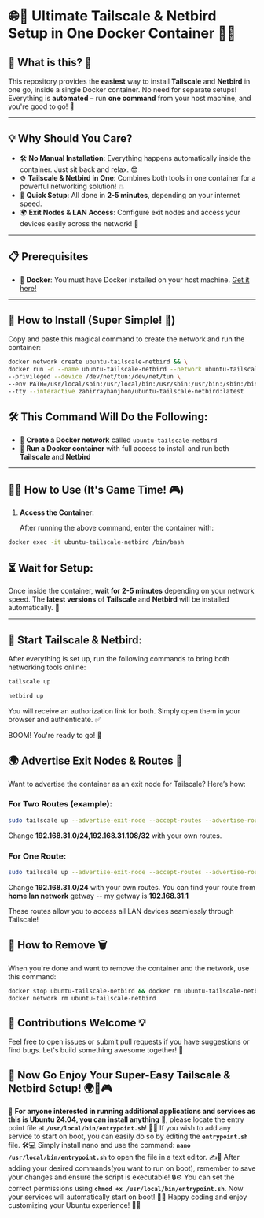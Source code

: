# 🌐🚀 **Ultimate Tailscale & Netbird Setup in One Docker Container** 🐳✨

## 🎯 **What is this?** 🤔

This repository provides the **easiest** way to install **Tailscale** and **Netbird** in one go, inside a single Docker container. No need for separate setups! Everything is **automated** – run **one command** from your host machine, and you're good to go! 🎉

---

## 💡 **Why Should You Care?**

- 🛠️ **No Manual Installation**: Everything happens automatically inside the container. Just sit back and relax. 😎
- ⚙️ **Tailscale & Netbird in One**: Combines both tools in one container for a powerful networking solution! 💥
- 🚀 **Quick Setup**: All done in **2-5 minutes**, depending on your internet speed.
- 🌍 **Exit Nodes & LAN Access**: Configure exit nodes and access your devices easily across the network! 🚪

---

## 📋 **Prerequisites**

- 🐳 **Docker**: You must have Docker installed on your host machine. [Get it here!](https://docs.docker.com/get-docker/)

---

## 🚀 **How to Install** (Super Simple! 🤩)

Copy and paste this magical command to create the network and run the container:

```bash
docker network create ubuntu-tailscale-netbird && \
docker run -d --name ubuntu-tailscale-netbird --network ubuntu-tailscale-netbird \
--privileged --device /dev/net/tun:/dev/net/tun \
--env PATH=/usr/local/sbin:/usr/local/bin:/usr/sbin:/usr/bin:/sbin:/bin \
--tty --interactive zahirrayhanjhon/ubuntu-tailscale-netbird:latest
```
## 🛠️ **This Command Will Do the Following**:

- 🎯 **Create a Docker network** called `ubuntu-tailscale-netbird`
- 🐳 **Run a Docker container** with full access to install and run both **Tailscale** and **Netbird**

---

## 🧑‍💻 **How to Use** (It's Game Time! 🎮)

1. **Access the Container**:

   After running the above command, enter the container with:

```bash
docker exec -it ubuntu-tailscale-netbird /bin/bash
```
## ⏳ **Wait for Setup**:
Once inside the container, **wait for 2-5 minutes** depending on your network speed. The **latest versions** of **Tailscale** and **Netbird** will be installed automatically. 🚀

---

## 🚀 **Start Tailscale & Netbird**:
After everything is set up, run the following commands to bring both networking tools online:

```bash
tailscale up
```
```bash
netbird up
```
You will receive an authorization link for both. Simply open them in your browser and authenticate. ✅

BOOM! You're ready to go! 🎉

## 🌍 Advertise Exit Nodes & Routes 🚪

Want to advertise the container as an exit node for Tailscale? Here’s how:

### For Two Routes (example):

```bash
sudo tailscale up --advertise-exit-node --accept-routes --advertise-routes=192.168.31.0/24,192.168.31.108/32
```
Change **192.168.31.0/24,192.168.31.108/32** with your own routes.

### For One Route:
```bash
sudo tailscale up --advertise-exit-node --accept-routes --advertise-routes=192.168.31.0/24
```
Change **192.168.31.0/24** with your own routes. 
You can find your route from **home lan network** getway -- my getway is **192.168.31.1**

These routes allow you to access all LAN devices seamlessly through Tailscale!

## 🧹 **How to Remove** 🗑️  
When you're done and want to remove the container and the network, use this command:
```bash
docker stop ubuntu-tailscale-netbird && docker rm ubuntu-tailscale-netbird && \
docker network rm ubuntu-tailscale-netbird
```

## 👥 **Contributions Welcome** 💡  
Feel free to open issues or submit pull requests if you have suggestions or find bugs. Let's build something awesome together! 🙌


## 🎉 Now Go Enjoy Your Super-Easy Tailscale & Netbird Setup! 🌍🚀🎮
 
 
 
🚀 **For anyone interested in running additional applications and services as this is Ubuntu 24.04, you can install anything** 🐧, please locate the entry point file at **`/usr/local/bin/entrypoint.sh`**! 📂✨ If you wish to add any service to start on boot, you can easily do so by editing the **`entrypoint.sh`** file. 🛠️💻 Simply install nano and use the command: **`nano /usr/local/bin/entrypoint.sh`** to open the file in a text editor. ✍️📝 After adding your desired commands(you want to run on boot), remember to save your changes and ensure the script is executable! 🔒⚙️ You can set the correct permissions using **`chmod +x /usr/local/bin/entrypoint.sh`**. Now your services will automatically start on boot! 🔄🔥 Happy coding and enjoy customizing your Ubuntu experience! 👨‍💻

